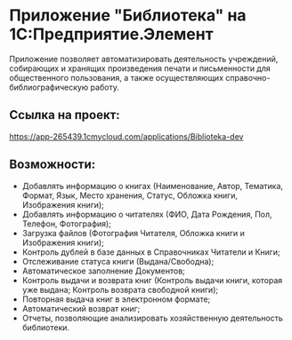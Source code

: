 # Приложение "Библиотека" на 1С:Предприятие.Элемент
Приложение позволяет автоматизировать деятельность учреждений, собирающих и хранящих произведения печати и письменности для общественного пользования, а также осуществляющих справочно-библиографическую работу.

## Ссылка на проект:
https://app-265439.1cmycloud.com/applications/Biblioteka-dev

## Возможности: 
* Добавлять информацию о книгах (Наименование, Автор, Тематика, Формат, Язык, Место хранения, Статус, Обложка книги, Изображения книги);
* Добавлять информацию о читателях (ФИО, Дата Рождения, Пол, Телефон, Фотография); 
* Загрузка файлов (Фотография Читателя, Обложка книги и Изображения книги);
* Контроль дублей в базе данных в Справочниках Читатели и Книги;
* Отслеживание статуса книги (Выдана/Свободна);
* Автоматическое заполнение Документов;
* Контроль выдачи и возврата книг (Контроль выдачи книги, которая уже выдана; Контроль возврата свободной книги);
* Повторная выдача книг в электронном формате;
* Автоматический возврат книг;
* Отчеты, позволяющие анализировать хозяйственную деятельность библиотеки.
